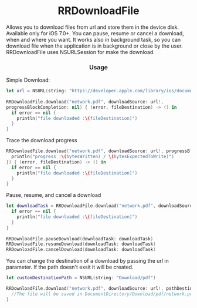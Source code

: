 <h1 align="center">RRDownloadFile</h1>

Allows you to download files from url and store them in the device disk. Available only for iOS 7.0+. You can pause, resume or cancel a download, when and where you want. It works also in background task, so you can download file when the application is in background or close by the user. RRDownloadFile uses NSURLSession for make the download.

<h3 align="center">Usage</h3>
Simple Download:

```swift
let url = NSURL(string: "https://developer.apple.com/library/ios/documentation/NetworkingInternetWeb/Conceptual/NetworkingOverview/NetworkingOverview.pdf")
        
RRDownloadFile.download("network.pdf", downloadSource: url!,
progressBlockCompletion: nil) { (error, fileDestination) -> () in
  if error == nil {
    println("file downloaded :\(fileDestination)")
  }
}
```

Trace the download progress

```swift
RRDownloadFile.download("network.pdf", downloadSource: url!, progressBlockCompletion: { (bytesWritten, bytesExpectedToWrite) -> () in
  println("progress :\(bytesWritten) / \(bytesExpectedToWrite)")
}) { (error, fileDestination) -> () in
  if error == nil {
    println("file downloaded :\(fileDestination)")
  }
}
```

Pause, resume, and cancel a download

```swift
let downloadTask = RRDownloadFile.download("network.pdf", downloadSource: url!, progressBlockCompletion: nil) { (error, fileDestination) -> () in
  if error == nil {
    println("file downloaded :\(fileDestination)")
  }
}
        
RRDownloadFile.pauseDownload(downloadTask: downloadTask)
RRDownloadFile.resumeDownload(downloadTask: downloadTask)
RRDownloadFile.cancelDownload(downloadTask: downloadTask)
```
You can change the destination of a download by passing the url in parameter. If the path doesn't exsit it will be created.

```swift
let customDestinationPath = NSURL(string: "Download/pdf")

RRDownloadFile.download("network.pdf", downloadSource: url!, pathDestination: customDestinationPath!, progressBlockCompletion: nil) { (error, fileDestination) -> () in
  //The file will be saved in DocumentDirectory/Download/pdf/network.pdf
}

```
